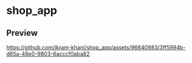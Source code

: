 # shop_app

## Preview

https://github.com/ikram-khani/shop_app/assets/96640983/3ff5994b-d65a-48e0-9803-6acccf0aba82




